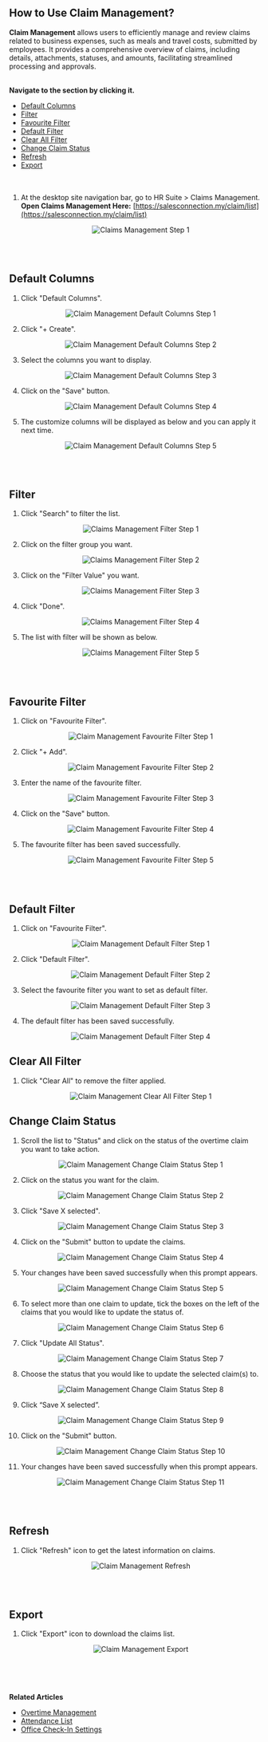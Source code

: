 ## How to Use Claim Management?

**Claim Management** allows users to efficiently manage and review claims related to business expenses, such as meals and travel costs, submitted by employees. It provides a comprehensive overview of claims, including details, attachments, statuses, and amounts, facilitating streamlined processing and approvals.<br><br>


**Navigate to the section by clicking it.**<br>

- [Default Columns](#section1)<br>
- [Filter](#section2)<br>
- [Favourite Filter](#section3)<br>
- [Default Filter](#section4)<br>
- [Clear All Filter](#section5)<br>
- [Change Claim Status](#section6)<br>
- [Refresh](#section7)<br>
- [Export](#section8)
<br><br><br>

1. At the desktop site navigation bar, go to HR Suite > Claims Management.<br>
   **Open Claims Management Here:** [https://salesconnection.my/claim/list](https://salesconnection.my/claim/list)<br>

   <p align="center">
      <img src="img2/Claims_Management_Step_1.png" alt="Claims Management Step 1">
   </p>
   <br><br>

<a id="section1"></a>
## Default Columns

1. Click "Default Columns".

   <p align="center">
      <img src="img2/Claim_Management_Default_Columns_Step_1.png" alt="Claim Management Default Columns Step 1">
   </p>

2. Click "+ Create".

   <p align="center">
      <img src="img2/Claim_Management_Default_Columns_Step_2.png" alt="Claim Management Default Columns Step 2">
   </p>

3. Select the columns you want to display.

   <p align="center">
      <img src="img2/Claim_Management_Default_Columns_Step_3.png" alt="Claim Management Default Columns Step 3">
   </p>

4. Click on the "Save" button.

   <p align="center">
      <img src="img2/Claim_Management_Default_Columns_Step_4.png" alt="Claim Management Default Columns Step 4">
   </p>

5. The customize columns will be displayed as below and you can apply it next time.

   <p align="center">
      <img src="img2/Claim_Management_Default_Columns_Step_5.png" alt="Claim Management Default Columns Step 5">
   </p>
   <br><br>

<a id="section2"></a>

## Filter  

1. Click "Search" to filter the list.

   <p align="center">
      <img src="img2/Claim_Management_Filter_Step_1.png" alt="Claims Management Filter Step 1">
   </p>
  
2. Click on the filter group you want.

   <p align="center">
      <img src="img2/Claim_Management_Filter_Step_2.png" alt="Claims Management Filter Step 2">
   </p>

3. Click on the "Filter Value" you want.

   <p align="center">
     <img src="img2/Claim_Management_Filter_Step_3.png" alt="Claims Management Filter Step 3">
   </p>

4. Click "Done".

   <p align="center">
     <img src="img2/Claim_Management_Filter_Step_4.png" alt="Claims Management Filter Step 4">
   </p>

5. The list with filter will be shown as below.

   <p align="center">
      <img src="img2/Claim_Management_Filter_Step_5.png" alt="Claims Management Filter Step 5">
   </p>
   <br><br>

<a id="section3"></a>
 
## Favourite Filter

1. Click on "Favourite Filter".

    <p align="center">
      <img src="img2/Claim_Management_Favourite_Filter_Step_1.png" alt="Claim Management Favourite Filter Step 1">
    </p>

2. Click "+ Add".

   <p align="center">
     <img src="img2/Claim_Management_Favourite_Filter_Step_2.png" alt="Claim Management Favourite Filter Step 2">
   </p>

3. Enter the name of the favourite filter.

   <p align="center">
     <img src="img2/Claim_Management_Favourite_Filter_Step_3.png" alt="Claim Management Favourite Filter Step 3">
   </p>

4. Click on the "Save" button.

   <p align="center">
     <img src="img2/Claim_Management_Favourite_Filter_Step_4.png" alt="Claim Management Favourite Filter Step 4">
   </p>

5. The favourite filter has been saved successfully.

   <p align="center">
     <img src="img2/Claim_Management_Favourite_Filter_Step_5.png" alt="Claim Management Favourite Filter Step 5">
   </p>
   <br><br>

<a id="section4"></a>
 
## Default Filter

1. Click on "Favourite Filter".

   <p align="center">
     <img src="img2/Claim_Management_Default_Filter_Step_1.png" alt="Claim Management Default Filter Step 1">
   </p>

2. Click "Default Filter".

   <p align="center">
     <img src="img2/Claim_Management_Default_Filter_Step_2.png" alt="Claim Management Default Filter Step 2">
   </p>

3. Select the favourite filter you want to set as default filter.

   <p align="center">
     <img src="img2/Claim_Management_Default_Filter_Step_3.png" alt="Claim Management Default Filter Step 3">
   </p>

4. The default filter has been saved successfully.

   <p align="center">
     <img src="img2/Claim_Management_Default_Filter_Step_4.png" alt="Claim Management Default Filter Step 4">
   </p>

<a id="section5"></a>

## Clear All Filter

1. Click "Clear All" to remove the filter applied.

   <p align="center">
     <img src="img2/Claim_Management_Clear_All_Filter_Step_1.png" alt="Claim Management Clear All Filter Step 1">
   </p>

<a id="section6"></a>
 
## Change Claim Status

1. Scroll the list to "Status" and click on the status of the overtime claim you want to take action.

   <p align="center">
     <img src="img2/Claim_Management_Change_Claim_Status_Step_1.png" alt="Claim Management Change Claim Status Step 1">
   </p>

2. Click on the status you want for the claim.

   <p align="center">
      <img src="img2/Claim_Management_Change_Claim_Status_Step_2.png" alt="Claim Management Change Claim Status Step 2">
   </p>

3. Click "Save X selected".

   <p align="center">
      <img src="img2/Claim_Management_Change_Claim_Status_Step_3.png" alt="Claim Management Change Claim Status Step 3">
   </p>

4. Click on the "Submit" button to update the claims.

   <p align="center">
      <img src="img2/Claim_Management_Change_Claim_Status_Step_4.png" alt="Claim Management Change Claim Status Step 4">
   </p>

5. Your changes have been saved successfully when this prompt appears.

   <p align="center">
     <img src="img2/Claim_Management_Change_Claim_Status_Step_5.png" alt="Claim Management Change Claim Status Step 5">
   </p>

6. To select more than one claim to update, tick the boxes on the left of the claims that you would like to update the status of.

   <p align="center">
      <img src="img2/Claim_Management_Change_Claim_Status_Step_6.png" alt="Claim Management Change Claim Status Step 6">
   </p>

7. Click "Update All Status".

   <p align="center">
     <img src="img2/Claim_Management_Change_Claim_Status_Step_7.png" alt="Claim Management Change Claim Status Step 7">
   </p>

8. Choose the status that you would like to update the selected claim(s) to.

   <p align="center">
      <img src="img2/Claim_Management_Change_Claim_Status_Step_8.png" alt="Claim Management Change Claim Status Step 8">
   </p>

9. Click “Save X selected”.

   <p align="center">
      <img src="img2/Claim_Management_Change_Claim_Status_Step_9.png" alt="Claim Management Change Claim Status Step 9">
   </p>

10. Click on the "Submit" button.

    <p align="center">
      <img src="img2/Claim_Management_Change_Claim_Status_Step_10.png" alt="Claim Management Change Claim Status Step 10">
    </p>

11. Your changes have been saved successfully when this prompt appears.

    <p align="center">
      <img src="img2/Claim_Management_Change_Claim_Status_Step_11.png" alt="Claim Management Change Claim Status Step 11">
    </p>
    <br><br>

<a id="section7"></a>
 
## Refresh

1. Click "Refresh" icon to get the latest information on claims.

   <p align="center">
      <img src="img2/Claim_Management_Refresh.png" alt="Claim Management Refresh">
   </p>
   <br><br>

<a id="section8"></a>
 
## Export

1. Click "Export" icon to download the claims list.

   <p align="center">
      <img src="img2/Claim_Management_Export.png" alt="Claim Management Export">
   </p>
   <br><br><br>

**Related Articles**
- [Overtime Management](Overtime_Management.md)
- [Attendance List](Attendance_List.md)
- [Office Check-In Settings](Office_Check_In_Settings.md)
